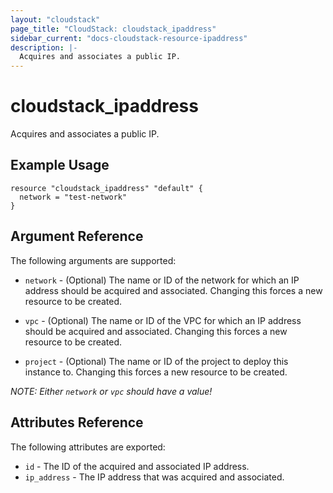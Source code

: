 ```yaml
---
layout: "cloudstack"
page_title: "CloudStack: cloudstack_ipaddress"
sidebar_current: "docs-cloudstack-resource-ipaddress"
description: |-
  Acquires and associates a public IP.
---
```


# cloudstack\_ipaddress

Acquires and associates a public IP.

## Example Usage

```
resource "cloudstack_ipaddress" "default" {
  network = "test-network"
}
```

## Argument Reference

The following arguments are supported:

* `network` - (Optional) The name or ID of the network for which an IP address should
    be acquired and associated. Changing this forces a new resource to be created.

* `vpc` - (Optional) The name or ID of the VPC for which an IP address should
    be acquired and associated. Changing this forces a new resource to be created.

* `project` - (Optional) The name or ID of the project to deploy this
    instance to. Changing this forces a new resource to be created.

*NOTE: Either `network` or `vpc` should have a value!*

## Attributes Reference

The following attributes are exported:

* `id` - The ID of the acquired and associated IP address.
* `ip_address` - The IP address that was acquired and associated.
